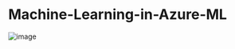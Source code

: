 # Machine-Learning-in-Azure-ML

![image](https://github.com/GustavoPereira-Dev/Machine-Learning-in-Azure-ML/assets/108029506/9bdd6ee5-e02c-411c-afff-641e25921559)

